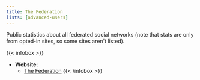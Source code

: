 ```yaml
---
title: The Federation
lists: [advanced-users]
---
```

Public statistics about all federated social networks (note that stats are only from opted-in sites, so some sites aren't listed).

{{< infobox >}}
- **Website:**
    - [The Federation](https://the-federation.info/)
{{< /infobox >}}
